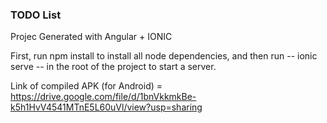 ### TODO List

Projec Generated with Angular + IONIC 

First, run npm install to install all node dependencies, and then run -- ionic serve -- in the root of the project to start a server.

Link of compiled APK (for Android) = https://drive.google.com/file/d/1bnVkkmkBe-k5h1HvV4541MTnE5L60uVl/view?usp=sharing
